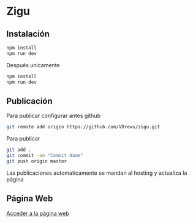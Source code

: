 # Zigu

## Instalación

```bash
npm install
npm run dev
```

Después unicamente

```bash
npm install
npm run dev
```

## Publicación

Para publicar configurar antes github

```bash
git remote add origin https://github.com/VDrews/zigu.git
```

Para publicar

```bash
git add .
git commit -am "Commit Name"
git push origin master 
```

Las publicaciones automaticamente se mandan al hosting y actualiza la página

## Página Web

[Acceder a la página web](https://zigu.herokuapp.com/ "Página de Zigu")
